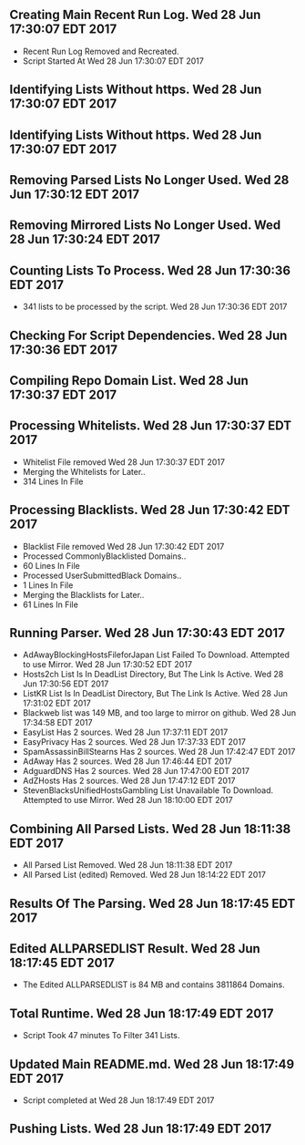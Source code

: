## Creating Main Recent Run Log. Wed 28 Jun 17:30:07 EDT 2017
* Recent Run Log Removed and Recreated.
* Script Started At Wed 28 Jun 17:30:07 EDT 2017

## Identifying Lists Without https. Wed 28 Jun 17:30:07 EDT 2017
## Identifying Lists Without https. Wed 28 Jun 17:30:07 EDT 2017

## Removing Parsed Lists No Longer Used. Wed 28 Jun 17:30:12 EDT 2017

## Removing Mirrored Lists No Longer Used. Wed 28 Jun 17:30:24 EDT 2017

## Counting Lists To Process. Wed 28 Jun 17:30:36 EDT 2017
* 	341 lists to be processed by the script. Wed 28 Jun 17:30:36 EDT 2017


## Checking For Script Dependencies. Wed 28 Jun 17:30:36 EDT 2017

## Compiling Repo Domain List. Wed 28 Jun 17:30:37 EDT 2017
## Processing Whitelists. Wed 28 Jun 17:30:37 EDT 2017
* Whitelist File removed Wed 28 Jun 17:30:37 EDT 2017
* Merging the Whitelists for Later..
* 	314 Lines In File

## Processing Blacklists. Wed 28 Jun 17:30:42 EDT 2017
* Blacklist File removed Wed 28 Jun 17:30:42 EDT 2017
* Processed CommonlyBlacklisted Domains..
* 	60 Lines In File
* Processed UserSubmittedBlack Domains..
* 	1 Lines In File
* Merging the Blacklists for Later..
* 	61 Lines In File


## Running Parser. Wed 28 Jun 17:30:43 EDT 2017
* AdAwayBlockingHostsFileforJapan List Failed To Download. Attempted to use Mirror. Wed 28 Jun 17:30:52 EDT 2017
* Hosts2ch List Is In DeadList Directory, But The Link Is Active. Wed 28 Jun 17:30:56 EDT 2017
* ListKR List Is In DeadList Directory, But The Link Is Active. Wed 28 Jun 17:31:02 EDT 2017
* Blackweb list was 149 MB, and too large to mirror on github. Wed 28 Jun 17:34:58 EDT 2017
* EasyList Has 2 sources. Wed 28 Jun 17:37:11 EDT 2017
* EasyPrivacy Has 2 sources. Wed 28 Jun 17:37:33 EDT 2017
* SpamAssassinBillStearns Has 2 sources. Wed 28 Jun 17:42:47 EDT 2017
* AdAway Has 2 sources. Wed 28 Jun 17:46:44 EDT 2017
* AdguardDNS Has 2 sources. Wed 28 Jun 17:47:00 EDT 2017
* AdZHosts Has 2 sources. Wed 28 Jun 17:47:12 EDT 2017
* StevenBlacksUnifiedHostsGambling List Unavailable To Download. Attempted to use Mirror. Wed 28 Jun 18:10:00 EDT 2017

## Combining All Parsed Lists. Wed 28 Jun 18:11:38 EDT 2017
* All Parsed List Removed. Wed 28 Jun 18:11:38 EDT 2017
* All Parsed List (edited) Removed. Wed 28 Jun 18:14:22 EDT 2017

## Results Of The Parsing. Wed 28 Jun 18:17:45 EDT 2017
## Edited ALLPARSEDLIST Result. Wed 28 Jun 18:17:45 EDT 2017
* The Edited ALLPARSEDLIST is 84 MB and contains 	3811864 Domains.

## Total Runtime. Wed 28 Jun 18:17:49 EDT 2017
* Script Took 47 minutes To Filter  341 Lists.

## Updated Main README.md. Wed 28 Jun 18:17:49 EDT 2017

* Script completed at Wed 28 Jun 18:17:49 EDT 2017

## Pushing Lists. Wed 28 Jun 18:17:49 EDT 2017

